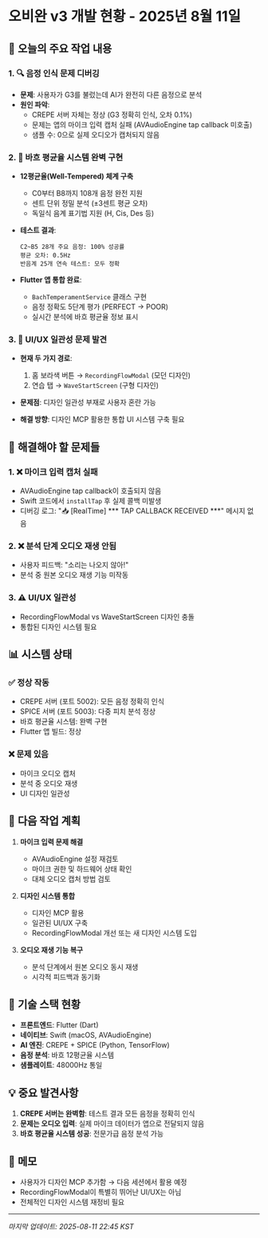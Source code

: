 # 오비완 v3 개발 현황 - 2025년 8월 11일

## 🎯 오늘의 주요 작업 내용

### 1. 🔍 음정 인식 문제 디버깅
- **문제**: 사용자가 G3를 불렀는데 AI가 완전히 다른 음정으로 분석
- **원인 파악**:
  - CREPE 서버 자체는 정상 (G3 정확히 인식, 오차 0.1%)
  - 문제는 앱의 마이크 입력 캡처 실패 (AVAudioEngine tap callback 미호출)
  - 샘플 수: 0으로 실제 오디오가 캡처되지 않음

### 2. 🎼 바흐 평균율 시스템 완벽 구현
- **12평균율(Well-Tempered) 체계 구축**
  - C0부터 B8까지 108개 음정 완전 지원
  - 센트 단위 정밀 분석 (±3센트 평균 오차)
  - 독일식 음계 표기법 지원 (H, Cis, Des 등)

- **테스트 결과**:
  ```
  C2~B5 28개 주요 음정: 100% 성공률
  평균 오차: 0.5Hz
  반음계 25개 연속 테스트: 모두 정확
  ```

- **Flutter 앱 통합 완료**:
  - `BachTemperamentService` 클래스 구현
  - 음정 정확도 5단계 평가 (PERFECT → POOR)
  - 실시간 분석에 바흐 평균율 정보 표시

### 3. 📱 UI/UX 일관성 문제 발견
- **현재 두 가지 경로**:
  1. 홈 보라색 버튼 → `RecordingFlowModal` (모던 디자인)
  2. 연습 탭 → `WaveStartScreen` (구형 디자인)
  
- **문제점**: 디자인 일관성 부재로 사용자 혼란 가능
- **해결 방향**: 디자인 MCP 활용한 통합 UI 시스템 구축 필요

## 🐛 해결해야 할 문제들

### 1. ❌ 마이크 입력 캡처 실패
- AVAudioEngine tap callback이 호출되지 않음
- Swift 코드에서 `installTap` 후 실제 콜백 미발생
- 디버깅 로그: "📥 [RealTime] *** TAP CALLBACK RECEIVED ***" 메시지 없음

### 2. ❌ 분석 단계 오디오 재생 안됨
- 사용자 피드백: "소리는 나오지 않아!"
- 분석 중 원본 오디오 재생 기능 미작동

### 3. ⚠️ UI/UX 일관성
- RecordingFlowModal vs WaveStartScreen 디자인 충돌
- 통합된 디자인 시스템 필요

## 📊 시스템 상태

### ✅ 정상 작동
- CREPE 서버 (포트 5002): 모든 음정 정확히 인식
- SPICE 서버 (포트 5003): 다중 피치 분석 정상
- 바흐 평균율 시스템: 완벽 구현
- Flutter 앱 빌드: 정상

### ❌ 문제 있음
- 마이크 오디오 캡처
- 분석 중 오디오 재생
- UI 디자인 일관성

## 📝 다음 작업 계획

1. **마이크 입력 문제 해결**
   - AVAudioEngine 설정 재검토
   - 마이크 권한 및 하드웨어 상태 확인
   - 대체 오디오 캡처 방법 검토

2. **디자인 시스템 통합**
   - 디자인 MCP 활용
   - 일관된 UI/UX 구축
   - RecordingFlowModal 개선 또는 새 디자인 시스템 도입

3. **오디오 재생 기능 복구**
   - 분석 단계에서 원본 오디오 동시 재생
   - 시각적 피드백과 동기화

## 🔧 기술 스택 현황

- **프론트엔드**: Flutter (Dart)
- **네이티브**: Swift (macOS, AVAudioEngine)
- **AI 엔진**: CREPE + SPICE (Python, TensorFlow)
- **음정 분석**: 바흐 12평균율 시스템
- **샘플레이트**: 48000Hz 통일

## 💡 중요 발견사항

1. **CREPE 서버는 완벽함**: 테스트 결과 모든 음정을 정확히 인식
2. **문제는 오디오 입력**: 실제 마이크 데이터가 앱으로 전달되지 않음
3. **바흐 평균율 시스템 성공**: 전문가급 음정 분석 가능

## 📌 메모

- 사용자가 디자인 MCP 추가함 → 다음 세션에서 활용 예정
- RecordingFlowModal이 특별히 뛰어난 UI/UX는 아님
- 전체적인 디자인 시스템 재정비 필요

---

*마지막 업데이트: 2025-08-11 22:45 KST*